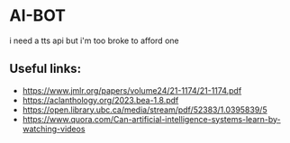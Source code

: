 # AI-BOT
 
i need a tts api but i'm too broke to afford one

## Useful links:

- https://www.jmlr.org/papers/volume24/21-1174/21-1174.pdf
- https://aclanthology.org/2023.bea-1.8.pdf
- https://open.library.ubc.ca/media/stream/pdf/52383/1.0395839/5
- https://www.quora.com/Can-artificial-intelligence-systems-learn-by-watching-videos

